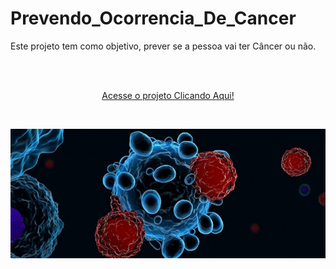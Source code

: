 # Prevendo_Ocorrencia_De_Cancer
Este projeto tem como objetivo, prever se a pessoa vai ter Câncer ou não.

<br/>
<br/>

<p align="center"><a href="https://wenceslau93.github.io/Prevendo_Ocorrencia_De_Cancer/">Acesse o projeto Clicando Aqui!</a></p>

<br/>

<p align="center">
<img src="https://github.com/Wenceslau93/Prevendo_Ocorrencia_De_Cancer/blob/main/imagem_cancer.jpg" alt="some text">
</center></p>
